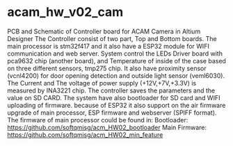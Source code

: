# acam_hw_v02_cam
PCB and Schematic of Controller board for ACAM Camera in Altium Designer
The Controller consist of two part, Top and Bottom boards. The main processor is stm32f417 and it also have a  ESP32 module for WIFI communication and web server.
System control the LEDs Driver board with pca9632 chip (another board), and  Temperature of inside of the case based on  three different sensors, tmp275 chip.
It also have proximity sensor (vcnl4200) for door opening detection and outside light sensor (veml6030). The  Current and The voltage of power supply (+12V,+7V,+3.3V) is measured by INA3221 chip.
The controller saves the parameters and the value on SD CARD.
The system have also bootloader for SD card and WIFI uploading of firmware. because of ESP32 it also support on the air firmware upgrade of main processor, ESP firmware and webserver (SPIFF format).
The firmware of main processor could be found in:
Bootloader: https://github.com/softqmisg/acm_HW02_bootloader
Main Firmware: https://github.com/softqmisg/acm_HW02_min_feature
